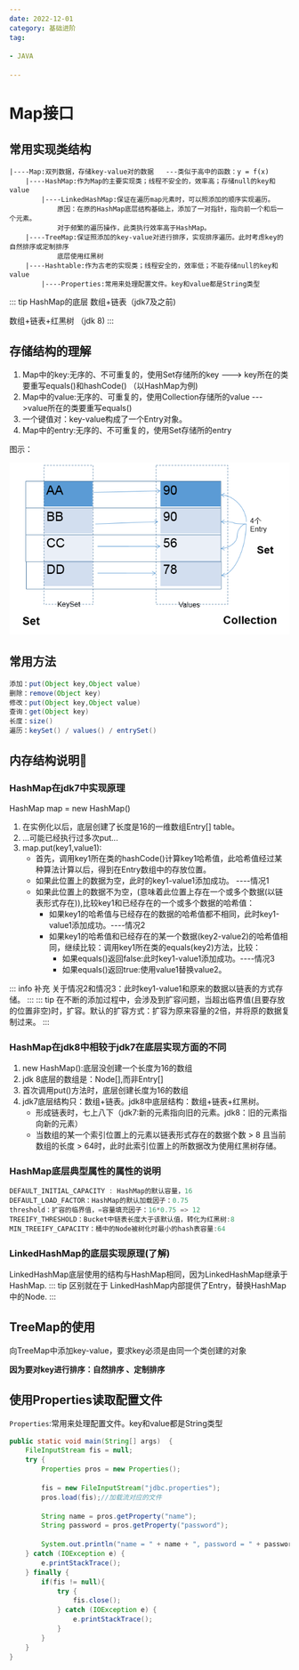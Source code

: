 ```yaml
---
date: 2022-12-01
category: 基础进阶
tag:

- JAVA

---
```


# Map接口

## 常用实现类结构

```text
|----Map:双列数据，存储key-value对的数据   ---类似于高中的函数：y = f(x)
	|----HashMap:作为Map的主要实现类；线程不安全的，效率高；存储null的key和value
		|----LinkedHashMap:保证在遍历map元素时，可以照添加的顺序实现遍历。
			原因：在原的HashMap底层结构基础上，添加了一对指针，指向前一个和后一个元素。
			对于频繁的遍历操作，此类执行效率高于HashMap。
	|----TreeMap:保证照添加的key-value对进行排序，实现排序遍历。此时考虑key的自然排序或定制排序
			底层使用红黑树
	|----Hashtable:作为古老的实现类；线程安全的，效率低；不能存储null的key和value
		|----Properties:常用来处理配置文件。key和value都是String类型
```

::: tip HashMap的底层
数组+链表（jdk7及之前)

数组+链表+红黑树 （jdk 8)
:::

## 存储结构的理解

1. Map中的key:无序的、不可重复的，使用Set存储所的key ---> key所在的类要重写equals()和hashCode() （以HashMap为例)
2. Map中的value:无序的、可重复的，使用Collection存储所的value --->value所在的类要重写equals()
3. 一个键值对：key-value构成了一个Entry对象。
4. Map中的entry:无序的、不可重复的，使用Set存储所的entry

图示：

![img.png](../images/map.png)

## 常用方法

```java
添加：put(Object key,Object value)
删除：remove(Object key)
修改：put(Object key,Object value)
查询：get(Object key)
长度：size()
遍历：keySet() / values() / entrySet()
```

## 内存结构说明🔔

### HashMap在jdk7中实现原理

HashMap map = new HashMap()

1. 在实例化以后，底层创建了长度是16的一维数组Entry[] table。
2. ...可能已经执行过多次put...
3. map.put(key1,value1):
	- 首先，调用key1所在类的hashCode()计算key1哈希值，此哈希值经过某种算法计算以后，得到在Entry数组中的存放位置。
	- 如果此位置上的数据为空，此时的key1-value1添加成功。 ----情况1
	- 如果此位置上的数据不为空，(意味着此位置上存在一个或多个数据(以链表形式存在)),比较key1和已经存在的一个或多个数据的哈希值：
		- 如果key1的哈希值与已经存在的数据的哈希值都不相同，此时key1-value1添加成功。----情况2
		- 如果key1的哈希值和已经存在的某一个数据(key2-value2)的哈希值相同，继续比较：调用key1所在类的equals(key2)方法，比较：
			- 如果equals()返回false:此时key1-value1添加成功。----情况3
			- 如果equals()返回true:使用value1替换value2。

::: info 补充
关于情况2和情况3：此时key1-value1和原来的数据以链表的方式存储。
:::
::: tip
在不断的添加过程中，会涉及到扩容问题，当超出临界值(且要存放的位置非空)时，扩容。默认的扩容方式：扩容为原来容量的2倍，并将原的数据复制过来。
:::

### HashMap在jdk8中相较于jdk7在底层实现方面的不同

1. new HashMap():底层没创建一个长度为16的数组
2. jdk 8底层的数组是：Node[],而非Entry[]
3. 首次调用put()方法时，底层创建长度为16的数组
4. jdk7底层结构只：数组+链表。jdk8中底层结构：数组+链表+红黑树。
	- 形成链表时，七上八下（jdk7:新的元素指向旧的元素。jdk8：旧的元素指向新的元素）
	- 当数组的某一个索引位置上的元素以链表形式存在的数据个数 > 8 且当前数组的长度 > 64时，此时此索引位置上的所数据改为使用红黑树存储。

### HashMap底层典型属性的属性的说明

```java
DEFAULT_INITIAL_CAPACITY : HashMap的默认容量，16
DEFAULT_LOAD_FACTOR：HashMap的默认加载因子：0.75
threshold：扩容的临界值，=容量填充因子：16*0.75 => 12
TREEIFY_THRESHOLD：Bucket中链表长度大于该默认值，转化为红黑树:8
MIN_TREEIFY_CAPACITY：桶中的Node被树化时最小的hash表容量:64
```

### LinkedHashMap的底层实现原理(了解)

LinkedHashMap底层使用的结构与HashMap相同，因为LinkedHashMap继承于HashMap.
::: tip 区别就在于
LinkedHashMap内部提供了Entry，替换HashMap中的Node.
:::

## TreeMap的使用

向TreeMap中添加key-value，要求key必须是由同一个类创建的对象

**因为要对key进行排序：自然排序 、定制排序**

## 使用Properties读取配置文件

`Properties`:常用来处理配置文件。key和value都是String类型

```java
public static void main(String[] args)  {
	FileInputStream fis = null;
	try {
		Properties pros = new Properties();
		
		fis = new FileInputStream("jdbc.properties");
		pros.load(fis);//加载流对应的文件
		
		String name = pros.getProperty("name");
		String password = pros.getProperty("password");
		
		System.out.println("name = " + name + ", password = " + password);
	} catch (IOException e) {
		e.printStackTrace();
	} finally {
		if(fis != null){
			try {
				fis.close();
			} catch (IOException e) {
				e.printStackTrace();
			}
		}
	}
}
```

